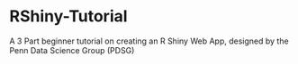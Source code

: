 # RShiny-Tutorial

A 3 Part beginner tutorial on creating an R Shiny Web App, designed by the Penn Data Science Group (PDSG)


